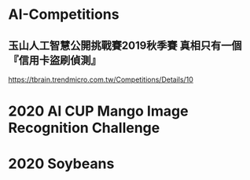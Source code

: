 # AI-Competitions
 
## 玉山人工智慧公開挑戰賽2019秋季賽 真相只有一個『信用卡盜刷偵測』
https://tbrain.trendmicro.com.tw/Competitions/Details/10

# 2020 AI CUP Mango Image Recognition Challenge

# 2020 Soybeans
